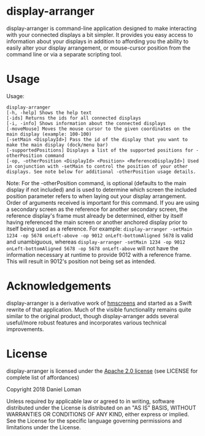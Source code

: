 # display-arranger
display-arranger is command-line application designed to make interacting with your connected displays a bit simpler. It provides you easy access to information about your displays in addition to affording you the ability to easily alter your display arrangement, or mouse-cursor position from the command line or via a separate scripting tool.

# Usage
Usage:
```
display-arranger
[-h, -help] Shows the help text
[-ids] Returns the ids for all connected displays
[-i, -info] Shows information about the connected displays
[-moveMouse] Moves the mouse cursor to the given coordinates on the main display (example: 100-100)
[-setMain <DisplayId>] Pass the id of the display that you want to make the main display (dock/menu bar)
[-supportedPositions] Displays a list of the supported positions for -otherPosition command
[-op, -otherPosition <DisplayId> <Position> <ReferenceDisplayId>] Used in conjunction with -setMain to control the position of your other displays. See note below for additional -otherPosition usage details.
```


Note: For the -otherPosition command, <ReferenceDisplayId> is optional (defaults to the main display if not included) and is used to determine which screen the included position parameter refers to when laying out your display arrangement. Order of arguments received is important for this command. If you are using a secondary screen as the reference for another secondary screen, the reference display's frame must already be determined, either by itself having referenced the main screen or another anchored display prior to itself being used as a reference. For example: `display-arranger -setMain 1234 -op 5678 onLeft-above -op 9012 onLeft-bottomAligned 5678` is valid and unambiguous, whereas `display-arranger -setMain 1234 -op 9012 onLeft-bottomAligned 5678 -op 5678 onLeft-above` will not have the information necessary at runtime to provide 9012 with a reference frame. This will result in 9012's position not being set as intended.

# Acknowledgements
display-arranger is a derivative work of [hmscreens](http://www.hamsoftengineering.com/codeSharing/hmscreens/hmscreens.html) and started as a Swift rewrite of that application. Much of the visible functionality remains quite similar to the original product, though display-arranger adds several useful/more robust features and incorporates various technical improvements.

# License
display-arranger is licensed under the [Apache 2.0 license](http://www.apache.org/licenses/LICENSE-2.0) (see LICENSE for complete list of affordances)

Copyright 2018 Daniel Loman

Unless required by applicable law or agreed to in writing, software
distributed under the License is distributed on an "AS IS" BASIS,
WITHOUT WARRANTIES OR CONDITIONS OF ANY KIND, either express or implied.
See the License for the specific language governing permissions and
limitations under the License.
